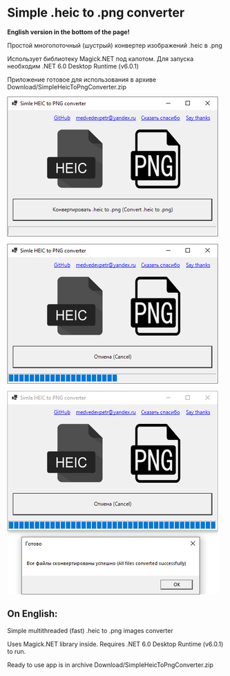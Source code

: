 Simple .heic to .png converter
===
**English version in the bottom of the page!**

Простой многопоточный (шустрый) конвертер изображений .heic в .png

Использует библиотеку Magick.NET под капотом.
Для запуска необходим .NET 6.0 Desktop Runtime (v6.0.1)

Приложение готовое для использования в архиве Download/SimpleHeicToPngConverter.zip

![preview](resources/preview.png)

![preview](resources/previewProcess.png)

![preview](resources/previewReady.png)

On English:
---

Simple multithreaded (fast) .heic to .png images converter

Uses Magick.NET library inside.
Requires .NET 6.0 Desktop Runtime (v6.0.1) to run.

Ready to use app is in archive Download/SimpleHeicToPngConverter.zip
